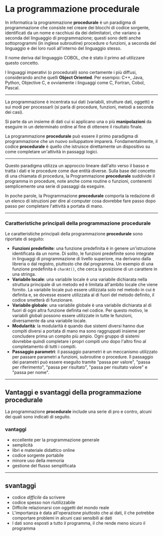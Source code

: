 # La programmazione **procedurale**

In informatica la programmazione **procedurale** è un paradigma di programmazione che consiste nel creare dei blocchi di codice sorgente, identificati da un nome e racchiusi da dei delimitatori, che variano a seconda del linguaggio di programmazione; questi sono detti anche sottoprogrammi (in inglese subroutine) procedure o funzioni, a seconda del linguaggio e dei loro ruoli all'interno del linguaggio stesso.

Il nome deriva dal linguaggio COBOL, che è stato il primo ad utilizzare questo concetto.

I linguaggi imperativi (o procedurali) sono certamente i più diffusi, considerando anche quelli **Object Oriented**. Per esempio: C++, Java, Python, Objective C, e ovviamente i linguaggi come C, Fortran, Cobol, Pascal.

---

La programmazione è incentrata sui dati (variabili, strutture dati, oggetti) e sui modi per processarli (si parla di procedure, funzioni, metodi a seconda dei casi).

Si parte da un insieme di dati cui si applicano una o più **manipolazioni** da eseguire in un determinato ordine al fine di ottenere il risultato finale.

La programmazione **procedurale** può essere il primo paradigma di programmazione che un nuovo sviluppatore imparerà. Fondamentalmente, il codice **procedurale** è quello che istruisce direttamente un dispositivo su come completare un'attività in passaggi logici. 

---


Questo paradigma utilizza un approccio lineare dall'alto verso il basso e tratta i dati e le procedure come due entità diverse. Sulla base del concetto di una chiamata di procedura, la Programmazione **procedurale** suddivide il programma in procedure, note anche come routine o funzioni, contenenti semplicemente una serie di passaggi da eseguire.

In poche parole, la Programmazione **procedurale** comporta la redazione di un elenco di istruzioni per dire al computer cosa dovrebbe fare passo dopo passo per completare l'attività a portata di mano.

---

### Caratteristiche principali della programmazione **procedurale**

Le caratteristiche principali della programmazione **procedurale** sono riportate di seguito:

* **Funzioni predefinite**: una funzione predefinita è in genere un'istruzione identificata da un nome. Di solito, le funzioni predefinite sono integrate in linguaggi di programmazione di livello superiore, ma derivano dalla libreria o dal registro, piuttosto che dal programma. Un esempio di una funzione predefinita è `charAt()`, che cerca la posizione di un carattere in una stringa.
* **Variabile locale**: una variabile locale è una variabile dichiarata nella struttura principale di un metodo ed è limitata all'ambito locale che viene fornito. La variabile locale può essere utilizzata solo nel metodo in cui è definita e, se dovesse essere utilizzata al di fuori del metodo definito, il codice smetterà di funzionare.
* **Variabile globale**: una variabile globale è una variabile dichiarata al di fuori di ogni altra funzione definita nel codice. Per questo motivo, le variabili globali possono essere utilizzate in tutte le funzioni, diversamente da una variabile locale.
* **Modularità**: la modularità è quando due sistemi diversi hanno due compiti diversi a portata di mano ma sono raggruppati insieme per concludere prima un compito più ampio. Ogni gruppo di sistemi dovrebbe quindi completare i propri compiti uno dopo l'altro fino al completamento di tutti i compiti.
* **Passaggio parametri**: il passaggio parametri è un meccanismo utilizzato per passare parametri a funzioni, subroutine o procedure. Il passaggio dei parametri può essere eseguito tramite "passa per valore", "passa per riferimento", "passa per risultato", "passa per risultato valore" e "passa per nome".

---

## Vantaggi e svantaggi della programmazione **procedurale**

La programmazione **procedurale** include una serie di pro e contro, alcuni dei quali sono indicati di seguito.

### vantaggi

* eccellente per la programmazione generale
* semplicità
* libri e materiale didattico online
* codice sorgente portabile
* minore uso della memoria
* gestione del flusso semplificata 

---

## svantaggi
* codice _difficile_ da scrivere 
* codice spesso non riutilizzabile
* Difficile relazionarsi con oggetti del mondo reale
* L'importanza è data all'operazione piuttosto che ai dati, il che potrebbe comportare problemi in alcuni casi sensibili ai dati
* I dati sono esposti a tutto il programma, il che rende meno sicuro il programma
